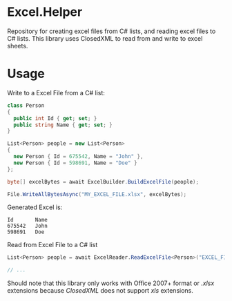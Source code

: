 # Excel.Helper
Repository for creating excel files from C# lists, and reading excel files to C# lists. This library uses ClosedXML to read from and write to excel sheets.

# Usage
Write to a Excel File from a C# list:
``` cs
class Person 
{
  public int Id { get; set; }
  public string Name { get; set; }
}

List<Person> people = new List<Person> 
{
  new Person { Id = 675542, Name = "John" },
  new Person { Id = 598691, Name = "Doe" }
};

byte[] excelBytes = await ExcelBuilder.BuildExcelFile(people);

File.WriteAllBytesAsync("MY_EXCEL_FILE.xlsx", excelBytes);
```

Generated Excel is:
```
Id       Name
675542   John
598691   Doe
```

Read from Excel File to a C# list
``` cs
List<Person> people = await ExcelReader.ReadExcelFile<Person>("EXCEL_FILE_NAME.xlsx");

// ...
```



Should note that this library only works with Office 2007+ format or *.xlsx* extensions because *ClosedXML* does not support *xls* extensions.
